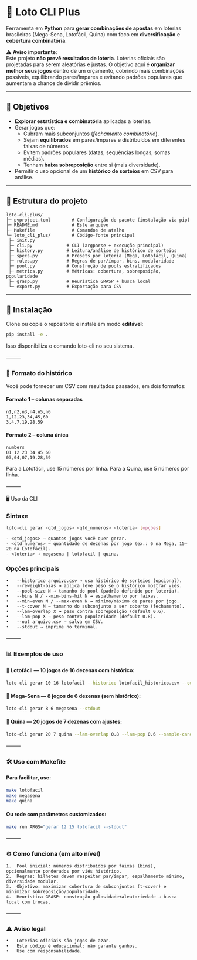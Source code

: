 # 🎲 Loto CLI Plus

Ferramenta em **Python** para **gerar combinações de apostas** em loterias brasileiras (Mega-Sena, Lotofácil, Quina) com foco em **diversificação** e **cobertura combinatória**.

⚠️ **Aviso importante**:  
Este projeto **não prevê resultados de loteria**. Loterias oficiais são projetadas para serem aleatórias e justas. O objetivo aqui é **organizar melhor seus jogos** dentro de um orçamento, cobrindo mais combinações possíveis, equilibrando pares/ímpares e evitando padrões populares que aumentam a chance de dividir prêmios.  

---

## 📌 Objetivos
- **Explorar estatística e combinatória** aplicadas a loterias.  
- Gerar jogos que:
  - Cubram mais subconjuntos (*fechamento combinatório*).  
  - Sejam **equilibrados** em pares/ímpares e distribuídos em diferentes faixas de números.  
  - Evitem padrões populares (datas, sequências longas, somas médias).  
  - Tenham **baixa sobreposição** entre si (mais diversidade).  
- Permitir o uso opcional de um **histórico de sorteios** em CSV para análise.  

---

## 📂 Estrutura do projeto

```
loto-cli-plus/
├─ pyproject.toml        # Configuração do pacote (instalação via pip)
├─ README.md             # Este arquivo
├─ Makefile              # Comandos de atalho
└─ loto_cli_plus/        # Código-fonte principal
 ├─ init.py
 ├─ cli.py             # CLI (argparse + execução principal)
 ├─ history.py         # Leitura/análise de histórico de sorteios
 ├─ specs.py           # Presets por loteria (Mega, Lotofácil, Quina)
 ├─ rules.py           # Regras de par/ímpar, bins, modularidade
 ├─ pool.py            # Construção de pools estratificados
 ├─ metrics.py         # Métricas: cobertura, sobreposição, popularidade
 ├─ grasp.py           # Heurística GRASP + busca local
 └─ export.py          # Exportação para CSV
```

---

## 🚀 Instalação

Clone ou copie o repositório e instale em modo **editável**:

```bash
pip install -e .
```
Isso disponibiliza o comando loto-cli no seu sistema.

⸻

### 📂 Formato do histórico

Você pode fornecer um CSV com resultados passados, em dois formatos:

#### Formato 1 – colunas separadas

```
n1,n2,n3,n4,n5,n6
1,12,23,34,45,60
3,4,7,19,28,59
```

#### Formato 2 – coluna única

```
numbers
01 12 23 34 45 60
03,04,07,19,28,59
```

Para a Lotofácil, use 15 números por linha.
Para a Quina, use 5 números por linha.

⸻

🖥️ Uso da CLI

### Sintaxe

```sh
loto-cli gerar <qtd_jogos> <qtd_numeros> <loteria> [opções]
```

    - <qtd_jogos> → quantos jogos você quer gerar.
    - <qtd_numeros> → quantidade de dezenas por jogo (ex.: 6 na Mega, 15–20 na Lotofácil).
    - <loteria> → megasena | lotofacil | quina.


### Opções principais

	•	--historico arquivo.csv → usa histórico de sorteios (opcional).
	•	--reweight-bias → aplica leve peso se o histórico mostrar viés.
	•	--pool-size N → tamanho do pool (padrão definido por loteria).
	•	--bins N / --min-bins-hit N → espalhamento por faixas.
	•	--min-even N / --max-even N → mínimo/máximo de pares por jogo.
	•	--t-cover N → tamanho do subconjunto a ser coberto (fechamento).
	•	--lam-overlap X → peso contra sobreposição (default 0.6).
	•	--lam-pop X → peso contra popularidade (default 0.8).
	•	--out arquivo.csv → salva em CSV.
	•	--stdout → imprime no terminal.

⸻

### 📊 Exemplos de uso

#### 🔹 Lotofácil — 10 jogos de 16 dezenas com histórico:

```sh
loto-cli gerar 10 16 lotofacil --historico lotofacil_historico.csv --out lf_10x16.csv --stdout
```

#### 🔹 Mega-Sena — 8 jogos de 6 dezenas (sem histórico):

```sh
loto-cli gerar 8 6 megasena --stdout
```

#### 🔹 Quina — 20 jogos de 7 dezenas com ajustes:
```sh
loto-cli gerar 20 7 quina --lam-overlap 0.8 --lam-pop 0.6 --sample-candidates 800 --stdout
```


⸻

### 🛠️ Uso com Makefile

#### Para facilitar, use:

```sh
make lotofacil
make megasena
make quina
```

#### Ou rode com parâmetros customizados:

```sh
make run ARGS="gerar 12 15 lotofacil --stdout"
```


⸻

### ⚙️ Como funciona (em alto nível)
	1.	Pool inicial: números distribuídos por faixas (bins), opcionalmente ponderados por viés histórico.
	2.	Regras: bilhetes devem respeitar par/ímpar, espalhamento mínimo, diversidade modular.
	3.	Objetivo: maximizar cobertura de subconjuntos (t-cover) e minimizar sobreposição/popularidade.
	4.	Heurística GRASP: construção gulosidade+aleatoriedade → busca local com trocas.

⸻

### ⚠️ Aviso legal
	•	Loterias oficiais são jogos de azar.
	•	Este código é educacional: não garante ganhos.
	•	Use com responsabilidade.

